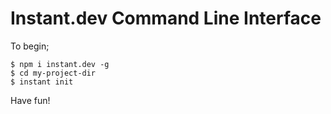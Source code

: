 # Instant.dev Command Line Interface

To begin;

```shell
$ npm i instant.dev -g
$ cd my-project-dir
$ instant init
```

Have fun!
